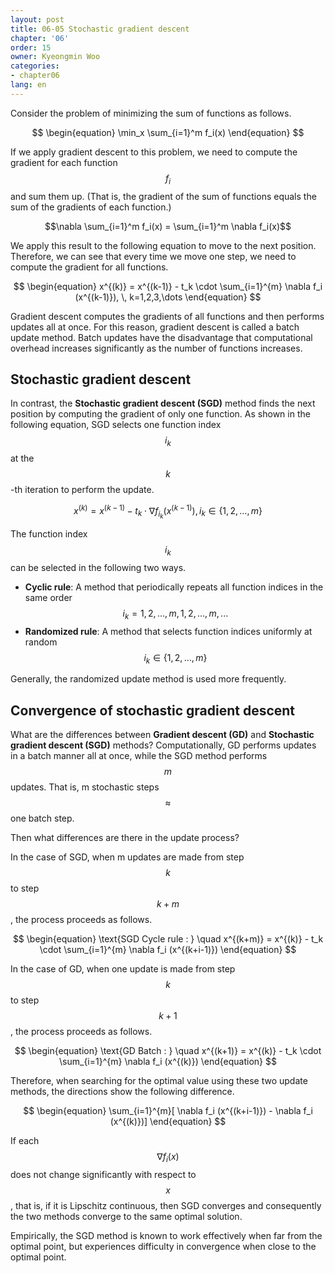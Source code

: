 ```yaml
---
layout: post
title: 06-05 Stochastic gradient descent
chapter: '06'
order: 15
owner: Kyeongmin Woo
categories:
- chapter06
lang: en
---
```


Consider the problem of minimizing the sum of functions as follows.
>
$$ \begin{equation}
\min_x \sum_{i=1}^m f_i(x)
\end{equation} $$

If we apply gradient descent to this problem, we need to compute the gradient for each function $$f_i$$ and sum them up. (That is, the gradient of the sum of functions equals the sum of the gradients of each function.)
>
$$\nabla \sum_{i=1}^m f_i(x) = \sum_{i=1}^m \nabla f_i(x)$$

We apply this result to the following equation to move to the next position. Therefore, we can see that every time we move one step, we need to compute the gradient for all functions.
>
$$ \begin{equation}
x^{(k)} = x^{(k-1)} - t_k \cdot \sum_{i=1}^{m} \nabla f_i (x^{(k-1)}), \,  k=1,2,3,\dots
\end{equation} $$

Gradient descent computes the gradients of all functions and then performs updates all at once. For this reason, gradient descent is called a batch update method. Batch updates have the disadvantage that computational overhead increases significantly as the number of functions increases.

## Stochastic gradient descent
In contrast, the **Stochastic gradient descent (SGD)** method finds the next position by computing the gradient of only one function. As shown in the following equation, SGD selects one function index $$i_k$$ at the $$k$$-th iteration to perform the update.
>
$$ \begin{equation}
x^{(k)} = x^{(k-1)} - t_k \cdot \nabla f_{i_k} (x^{(k-1)}), \, i_k \in \{1,2,\dots,m\}
\end{equation} $$

The function index $$i_k$$ can be selected in the following two ways. 

* **Cyclic rule**: A method that periodically repeats all function indices in the same order $$i_k = 1,2,\dots,m, 1,2,\dots,m, ... $$
* **Randomized rule**: A method that selects function indices uniformly at random $$i_k \in \{1,2,\dots,m\}$$

Generally, the randomized update method is used more frequently.

## Convergence of stochastic gradient descent

What are the differences between **Gradient descent (GD)** and **Stochastic gradient descent (SGD)** methods? Computationally, GD performs updates in a batch manner all at once, while the SGD method performs $$m$$ updates. That is, m stochastic steps $$\approx$$ one batch step.

Then what differences are there in the update process?

In the case of SGD, when m updates are made from step $$k$$ to step $$k+m$$, the process proceeds as follows.
>
$$ \begin{equation}
\text{SGD Cycle rule : } \quad x^{(k+m)} = x^{(k)} - t_k \cdot \sum_{i=1}^{m} \nabla f_i (x^{(k+i-1)})
\end{equation}
$$

In the case of GD, when one update is made from step $$k$$ to step $$k+1$$, the process proceeds as follows.

>
$$ \begin{equation}
\text{GD Batch : } \quad x^{(k+1)} = x^{(k)} - t_k \cdot \sum_{i=1}^{m} \nabla f_i (x^{(k)})
\end{equation} 
$$

Therefore, when searching for the optimal value using these two update methods, the directions show the following difference. 
>
$$ \begin{equation}
\sum_{i=1}^{m}[ \nabla f_i (x^{(k+i-1)}) - \nabla f_i (x^{(k)})]
\end{equation} $$

If each $$\nabla f_i(x)$$ does not change significantly with respect to $$x$$, that is, if it is Lipschitz continuous, then SGD converges and consequently the two methods converge to the same optimal solution.

Empirically, the SGD method is known to work effectively when far from the optimal point, but experiences difficulty in convergence when close to the optimal point.
